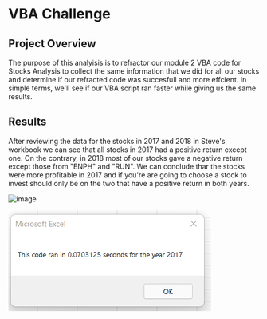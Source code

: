 # VBA Challenge
 
## Project Overview

The purpose of this analyisis is to refractor our module 2 VBA code for Stocks Analysis to  collect the same information that we did for all our stocks and determine if our refracted code was succesfull and more effcient. In simple terms, we'll see if our VBA script ran faster while giving us the same results.

## Results

After reviewing the data for the stocks in  2017 and 2018 in Steve's workbook we can see that all stocks in 2017 had a positive return except one. On the contrary, in 2018 most of our stocks gave a negative return except those from "ENPH" and "RUN". We can conclude thar the stocks were more profitable in 2017 and if you're are going to choose a stock to invest should only be on the two that have a positive return in both years.

![image](https://user-images.githubusercontent.com/99451833/155895442-3a7ae766-f774-438b-aee5-11b65caa8f3f.png)






![image](https://github.com/gotica462/Stock-Analysis/blob/main/VBA_Challenge_2017.png)
